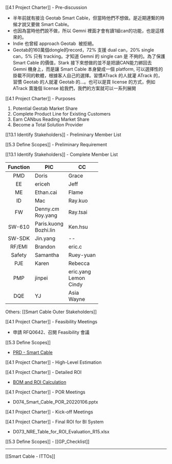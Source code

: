 

[[4.1 Project Charter]] - Pre-discussion
- 半年前就有接洽 Geotab Smart Cable，但當時他們不想做。是近期連繫的時候才說又要做 Smart Cable。
- 也因為當時他們說不做，所以 Gemni 裡面才會有讀1組can的功能，也是這樣來的。
- Indie 也曾經 approach Geotab  被拒絕。
- Geotab的160萬個dongle的record，72% 支援 dual can，20% single can，5% 只有 tracking。才知道 Gemni 的 single can 是 不夠的。為了保護 Smart Cable 的價值，Stark 接下來想做的並不是把讀CAN能力綁回去 Gemni 機身上，而是讓 Smart Cable 本身變成一個 platform, 可以選擇性的掛載不同的軟體，根據客人自己的選擇。習慣ATrack 的人就灌 ATrack 的，習慣 Geotab 的人就灌 Geotab 的…。也可以是買 license 的方式，例如 ATrack 賣幾個 license 給我們，我們的方案就可以一系列展開

[[4.1 Project Charter]] - Purposes
1. Potential Geotab Market Share
2. Complete Product Line for Existing Customers
3. Earn CANbus Reading Market Share
4. Become a Total Solution Provider


[[13.1 Identify Stakeholders]] - Preliminary Member List

[[5.3 Define Scopes]] - Preliminary Requirement

[[13.1 Identify Stakeholders]] - Complete Member List

|Function|PIC|CC|
|:--:|--|--|
|PMD|Doris |Grace|
|EE|ericeh |Jeff|
|ME|Ethan.cai|Flame|
|ID|Mac |Ray.kuo|
|FW|Denny.cm<br>Roy.yang|Ray.tsai|
|SW-610|Paris.kuong<br>Bozhi.lin|Ken.hsu|
|SW-SDK|Jin.yang|--|
|RF/EMI|Brandon|eric.c|
|Safety|Samantha|Ruey-yuan|
|PJE|Karen|Rebecca|
|PMP|jinpei|eric.yang<br>Lemon<br>Cindy|
|DQE|YJ|Asia<br>Wayne|

Others: [[Smart Cable Outer Stakeholders]]

[[4.1 Project Charter]] - Feasibility Meetings
- 申請 RFQ0642、召開 Feasibility 會議

[[5.3 Define Scopes]] 
- [PRD - Smart Cable](https://docs.google.com/document/d/1-HkLUrz5Pl-J1PY_u0p2OBK40kwPB6NK/edit?usp=sharing&ouid=112782493369308983971&rtpof=true&sd=true)

[[4.1 Project Charter]] - High-Level Estimation

[[4.1 Project Charter]] - Detailed ROI
- [BOM and ROI Calculation](https://docs.google.com/spreadsheets/d/1FVqE8_ikC8STUOk1x2Zsw0tArQnWemq6f9KM6UDbmtI/edit?usp=sharing)

[[4.1 Project Charter]] - POR Meetings
- D074_Smart_Cable_POR_20220106.pptx

[[4.1 Project Charter]] - Kick-off Meetings

[[4.1 Project Charter]] - Final ROI for BI System
- D073_NRE_Table_for_ROI_Evaluation_R15.xlsx

[[5.3 Define Scopes]] - [[GP_Checklist]]


---

[[Smart Cable - ITTOs]]
